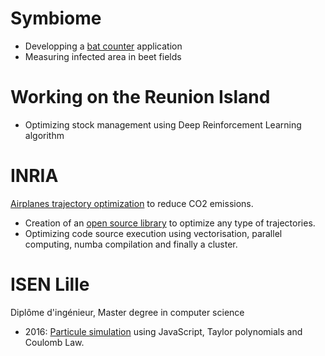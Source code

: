 # Symbiome

* Developping a [bat counter](https://youtu.be/Rm1eJ3VMXbo) application
* Measuring infected area in beet fields

# Working on the Reunion Island

* Optimizing stock management using Deep Reinforcement Learning algorithm

# INRIA

[Airplanes trajectory optimization](https://www.inria.fr/fr/perf-ai-reduire-limpact-environnemental-du-trafic-aerien) to reduce CO2 emissions.
* Creation of an [open source library](https://pyrotor.readthedocs.io/en/latest/) to optimize any type of trajectories.
* Optimizing code source execution using vectorisation, parallel computing, numba compilation and finally a cluster. 

# ISEN Lille

Diplôme d'ingénieur, Master degree in computer science

* 2016: [Particule simulation](/particules.html) using JavaScript, Taylor polynomials and Coulomb Law.